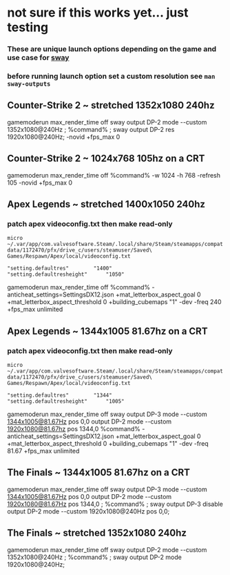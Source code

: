 # not sure if this works yet... just testing
### These are unique launch options depending on the game and use case for [sway](https://github.com/swaywm/sway)

### before running launch option set a custom resolution see `man sway-outputs`

## Counter-Strike 2 ~ stretched 1352x1080 240hz
gamemoderun max_render_time off sway output DP-2 mode --custom 1352x1080@240Hz ; %command% ; sway output DP-2 res 1920x1080@240Hz; -novid +fps_max 0 

## Counter-Strike 2 ~ 1024x768 105hz on a CRT
gamemoderun max_render_time off %command% -w 1024 -h 768 -refresh 105 -novid +fps_max 0

## Apex Legends ~ stretched 1400x1050 240hz
### patch apex videoconfig.txt then make read-only

`micro ~/.var/app/com.valvesoftware.Steam/.local/share/Steam/steamapps/compatdata/1172470/pfx/drive_c/users/steamuser/Saved\ Games/Respawn/Apex/local/videoconfig.txt`

	"setting.defaultres"		"1400"
	"setting.defaultresheight"		"1050"

gamemoderun max_render_time off %command% -anticheat_settings=SettingsDX12.json +mat_letterbox_aspect_goal 0 +mat_letterbox_aspect_threshold 0 +building_cubemaps "1" -dev -freq 240 +fps_max unlimited

## Apex Legends ~ 1344x1005 81.67hz on a CRT
### patch apex videoconfig.txt then make read-only

`micro ~/.var/app/com.valvesoftware.Steam/.local/share/Steam/steamapps/compatdata/1172470/pfx/drive_c/users/steamuser/Saved\ Games/Respawn/Apex/local/videoconfig.txt`

	"setting.defaultres"		"1344"
	"setting.defaultresheight"		"1005"

gamemoderun max_render_time off sway output DP-3 mode --custom 1344x1005@81.67Hz pos 0,0 output DP-2 mode --custom 1920x1080@81.67hz pos 1344,0 %command% -anticheat_settings=SettingsDX12.json +mat_letterbox_aspect_goal 0 +mat_letterbox_aspect_threshold 0 +building_cubemaps "1" -dev -freq 81.67 +fps_max unlimited

## The Finals ~ 1344x1005 81.67hz on a CRT
gamemoderun max_render_time off sway output DP-3 mode --custom 1344x1005@81.67Hz pos 0,0 output DP-2 mode --custom 1920x1080@81.67Hz pos 1344,0 ; %command% ; sway output DP-3 disable output DP-2 mode --custom 1920x1080@240Hz pos 0,0;

## The Finals ~ stretched 1352x1080 240hz
gamemoderun max_render_time off sway output DP-2 mode --custom 1352x1080@240Hz ; %command% ; sway output DP-2 mode 1920x1080@240Hz;
